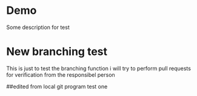 # Demo

Some description for test
# New branching test
This is just to test the branching function
i will try to perform pull requests for verification from the responsibel person

##edited from local git program
test one
